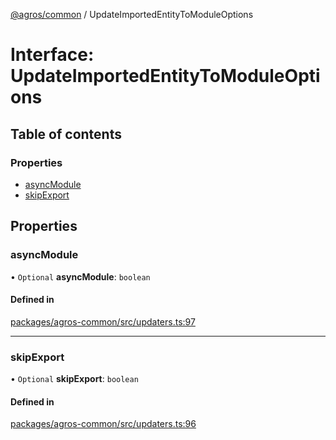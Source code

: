 [@agros/common](../index.md) / UpdateImportedEntityToModuleOptions

# Interface: UpdateImportedEntityToModuleOptions

## Table of contents

### Properties

- [asyncModule](UpdateImportedEntityToModuleOptions.md#asyncmodule)
- [skipExport](UpdateImportedEntityToModuleOptions.md#skipexport)

## Properties

### <a id="asyncmodule" name="asyncmodule"></a> asyncModule

• `Optional` **asyncModule**: `boolean`

#### Defined in

[packages/agros-common/src/updaters.ts:97](https://github.com/agrosjs/agros/blob/524cff1/packages/agros-common/src/updaters.ts#L97)

___

### <a id="skipexport" name="skipexport"></a> skipExport

• `Optional` **skipExport**: `boolean`

#### Defined in

[packages/agros-common/src/updaters.ts:96](https://github.com/agrosjs/agros/blob/524cff1/packages/agros-common/src/updaters.ts#L96)
